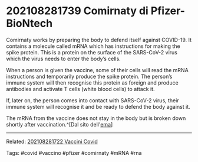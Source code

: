 # 202108281739 Comirnaty di Pfizer-BioNtech

Comirnaty works by preparing the body to defend itself against COVID-19. It contains a molecule called mRNA which has instructions for making the spike protein. This is a protein on the surface of the SARS-CoV-2 virus which the virus needs to enter the body’s cells.

When a person is given the vaccine, some of their cells will read the mRNA instructions and temporarily produce the spike protein. The person’s immune system will then recognise this protein as foreign and produce antibodies and activate T cells (white blood cells) to attack it.

If, later on, the person comes into contact with SARS-CoV-2 virus, their immune system will recognise it and be ready to defend the body against it.

The mRNA from the vaccine does not stay in the body but is broken down shortly after vaccination.^[Dal sito dell'[ema](https://www.ema.europa.eu/en/medicines/human/EPAR/comirnaty#:~:text=Comirnaty%20works%20by,shortly%20after%20vaccination.)]

---

Related:
[202108281722 Vaccini Covid](202108281722%20Vaccini%20Covid.md)

Tags:
#covid #vaccino #pfizer #comirnaty #mRNA #rna 

